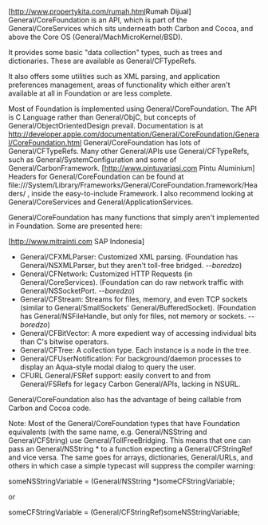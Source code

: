 
<span class="plainlinks">[http://www.propertykita.com/rumah.html<span style="color:black;font-weight:normal; text-decoration:none!important; background:none!important; text-decoration:none;">Rumah Dijual]</span>
General/CoreFoundation is an API, which is part of the General/CoreServices which sits underneath both Carbon and Cocoa, and above the Core OS (General/MachMicroKernel/BSD).

It provides some basic "data collection" types, such as trees and dictionaries. These are available as General/CFTypeRefs.

It also offers some utilities such as XML parsing, and application preferences management, areas of functionality which either aren't available at all in Foundation or are less complete.

Most of Foundation is implemented using General/CoreFoundation. The API is C Language rather than General/ObjC, but concepts of General/ObjectOrientedDesign prevail.
Documentation is at http://developer.apple.com/documentation/General/CoreFoundation/General/CoreFoundation.html
General/CoreFoundation has lots of General/CFTypeRefs. Many other General/APIs use General/CFTypeRefs, such as General/SystemConfiguration and some of General/CarbonFramework.
[http://www.pintuvariasi.com Pintu Aluminium]
Headers for General/CoreFoundation can be found at file:///System/Library/Frameworks/General/CoreFoundation.framework/Headers/ , inside the easy-to-include Framework.  I also recommend looking at General/CoreServices and General/ApplicationServices.

General/CoreFoundation has many functions that simply aren't implemented in Foundation.  Some are presented here:

[http://www.mitrainti.com SAP Indonesia] 

* General/CFXMLParser: Customized XML parsing. (Foundation has General/NSXMLParser, but they aren't toll-free bridged. *--boredzo*)
* General/CFNetwork: Customized HTTP Requests (in General/CoreServices). (Foundation can do raw network traffic with General/NSSocketPort. *--boredzo*)
* General/CFStream: Streams for files, memory, and even TCP sockets (similar to General/SmallSockets' General/BufferedSocket). (Foundation has General/NSFileHandle, but only for files, not memory or sockets. *--boredzo*)
* General/CFBitVector: A more expedient way of accessing individual bits than C's bitwise operators.
* General/CFTree: A collection type. Each instance is a node in the tree.
* General/CFUserNotification: For background/daemon processes to display an Aqua-style modal dialog to query the user.
* CFURL General/FSRef support: easily convert to and from General/FSRefs for legacy Carbon General/APIs, lacking in NSURL.



General/CoreFoundation also has the advantage of being callable from Carbon and Cocoa code.

Note: Most of the General/CoreFoundation types that have Foundation equivalents (with the same name, e.g. General/NSString and General/CFString) use General/TollFreeBridging. This means that one can pass an General/NSString * to a function expecting a General/CFStringRef and vice versa. The same goes for arrays, dictionaries, General/URLs, and others in which case a simple typecast will suppress the compiler warning:

someNSStringVariable = (General/NSString *)someCFStringVariable;

or

someCFStringVariable = (General/CFStringRef)someNSStringVariable;